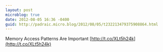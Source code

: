 ```yaml
---
layout: post
microblog: true
date: 2012-08-05 16:36 -0400
guid: http://padraic.micro.blog/2012/08/05/t232213479375908864.html
---
```

Memory Access Patterns Are Important [http://t.co/XLt5h24k](http://t.co/XLt5h24k)
